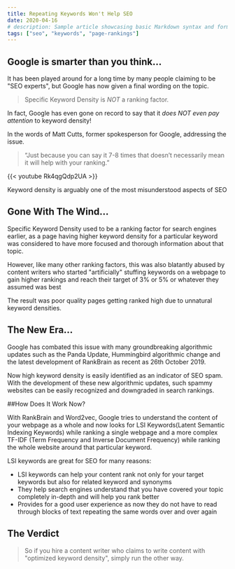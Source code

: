 ```yaml
---
title: Repeating Keywords Won't Help SEO 
date: 2020-04-16
# description: Sample article showcasing basic Markdown syntax and formatting for HTML elements.
tags: ["seo", "keywords", "page-rankings"]
---
```

<!--more-->

## Google is smarter than you think... 

It has been played around for a long time by many people claiming to be "SEO experts", but Google has now given a final wording on the topic.
> Specific Keyword Density is *NOT* a ranking factor.

In fact, Google has even gone on record to say that it *does NOT even pay attention* to keyword density!

In the words of Matt Cutts, former spokesperson for Google, addressing the issue.
>“Just because you can say it 7-8 times that doesn’t necessarily mean it will help with your ranking.”

{{< youtube   Rk4qgQdp2UA >}}

Keyword density is arguably one of the most misunderstood aspects of SEO

## Gone With The Wind...

Specific Keyword Density used to be a ranking factor for search engines earlier, as a page having higher keyword density for a particular keyword was considered to have more focused and thorough information about that topic.

However, like many other ranking factors, this was also blatantly abused by content writers who started "artificially" stuffing keywords on a webpage to gain higher rankings and reach their target of 3% or 5% or whatever they assumed was best

The result was poor quality pages getting ranked high due to unnatural keyword densities.

## The New Era...

Google has combated this issue with many groundbreaking algorithmic updates such as the Panda Update, Hummingbird algorithmic change and the latest development of RankBrain as recent as 26th October 2019.

Now high keyword density is easily identified as an indicator of SEO spam. With the development of these new algorithmic updates, such spammy websites can be easily recognized and downgraded in search rankings.

##How Does It Work Now?

With RankBrain and Word2vec, Google tries to understand the content of your webpage as a whole and now looks for LSI Keywords(Latent Semantic Indexing Keywords) while ranking a single webpage and a more complex TF-IDF (Term Frequency and Inverse Document Frequency) while ranking the whole website around that particular keyword.

LSI keywords are great for SEO for many reasons:

* LSI keywords can help your content rank not only for your target keywords but also for related keyword and synonyms
* They help search engines understand that you have covered your topic completely in-depth and will help you rank better
* Provides for a good user experience as now they do not have to read through blocks of text repeating the same words over and over again

## The Verdict

>So if you hire a content writer who claims to write content with "optimized keyword density", simply run the other way.
